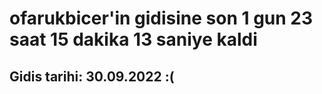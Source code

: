 # ofarukbicer'in gidisine son 1 gun 23 saat 15 dakika 13 saniye kaldi

## Gidis tarihi: 30.09.2022 :(